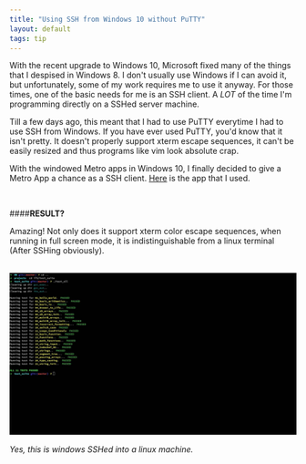 ```yaml
---
title: "Using SSH from Windows 10 without PuTTY"
layout: default
tags: tip
---
```


With the recent upgrade to Windows 10, Microsoft fixed many of
the things that I despised in Windows 8.
I don't usually use Windows if I can avoid it, but unfortunately,
some of my work requires me to use it anyway. For those times,
one of the basic needs for me is an SSH client. A _LOT_ of the time
I'm programming directly on a SSHed server machine.

Till a few days ago, this meant that I had to use PuTTY everytime
I had to use SSH from Windows. If you have ever used PuTTY, you'd know
that it isn't pretty. It doesn't properly support xterm escape
sequences, it can't be easily resized and thus programs like vim
look absolute crap.

With the windowed Metro apps in Windows 10, I finally decided
to give a Metro App a chance as a SSH client.
[Here](https://www.microsoft.com/en-us/store/apps/remote-terminal/9wzdncrdn8b3)
is the app that I used.

<br />

####__RESULT?__

Amazing! Not only does it support xterm color escape sequences,
when running in full screen mode, it is indistinguishable from
a linux terminal (After SSHing obviously).

<br />

<img src="/img/ssh.jpg" alt="SSH from inside Windows 10" class="img-responsive">

_Yes, this is windows SSHed into a linux machine._
